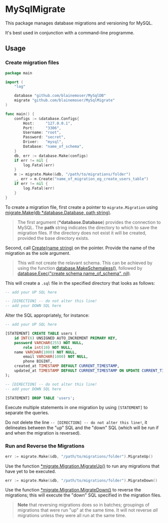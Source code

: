 # MySqlMigrate

This package manages database migrations and versioning for MySQL. 

It's best used in conjunction with a command-line programme.

## Usage

### Create migration files

```go
package main

import (
	"log"

	database "github.com/blainemoser/MySqlDB"
	migrate "github.com/blainemoser/MySqlMigrate"
)

func main() {
	configs := &database.Configs{
		Host:     "127.0.0.1",
		Port:     "3306",
		Username: "root",
		Password: "secret",
		Driver:   "mysql",
		Database: "name_of_schema",
	}
	db, err := database.Make(configs)
	if err != nil {
		log.Fatal(err)
	}
	m := migrate.Make(&db, "/path/to/migrations/folder")
	_, err = m.Create("name_of_migration_eg_create_users_table")
	if err != nil {
		log.Fatal(err)
	}
}
```
To create a migration file, first create a pointer to `migrate.Migration` using [migrate.Make(db \*database.Database, path string)](https://github.com/blainemoser/MySqlMigrate/blob/d4e9073b60967a68466eecd44455bf1fff5b96af/migrate.go#L55). 
> The first argument (**\*database.Database**) provides the connection to MySQL. The **path** string indicates the directory to which to save the migration files. If the directory does not exist it will be created, provided the base directory exists.

Second, call [Create(name string)](https://github.com/blainemoser/MySqlMigrate/blob/d4e9073b60967a68466eecd44455bf1fff5b96af/migrate.go#L157) on the pointer. Provide the name of the migration as the sole argument. 

> This will not create the relavant schema. This can be achieved by using the function [database.MakeSchemaless()](https://github.com/blainemoser/MySqlDB/blob/6ac74670d7b24b6c82afb21be086c7afc139b384/database.go#L51), followed by [database.Exec("create schema name_of_schema", nil)](https://github.com/blainemoser/MySqlDB/blob/6ac74670d7b24b6c82afb21be086c7afc139b384/database.go#L70).

This will create a `.sql` file in the specified directory that looks as follows:
```sql
-- add your UP SQL here

-- [DIRECTION] -- do not alter this line!
-- add your DOWN SQL here
```

Alter the SQL appropriately, for instance:
```sql
-- add your UP SQL here

[STATEMENT] CREATE TABLE users (
	id INT(6) UNSIGNED AUTO_INCREMENT PRIMARY KEY,
	password VARCHAR(255) NOT NULL, 
    	role int(10) NOT NULL,
	name VARCHAR(1000) NOT NULL,
    	email VARCHAR(1000) NOT NULL,
    	phone BIGINT,
	created_at TIMESTAMP DEFAULT CURRENT_TIMESTAMP,
	updated_at TIMESTAMP DEFAULT CURRENT_TIMESTAMP ON UPDATE CURRENT_TIMESTAMP
);

-- [DIRECTION] -- do not alter this line!
-- add your DOWN SQL here

[STATEMENT] DROP TABLE 'users';	
```
Execute multiple statements in one migration by using `[STATEMENT]` to separate the queries.

Do not delete the line `-- [DIRECTION] -- do not alter this line!`, it delineates between the "up" SQL and the "down" SQL (which will be run if and when the migration is reversed).

### Run and Reverse the Migrations
```go
err := migrate.Make(&db, "/path/to/migrations/folder").MigrateUp()
```
Use the function [\*migrate.Migration.MigrateUp()](https://github.com/blainemoser/MySqlMigrate/blob/d4e9073b60967a68466eecd44455bf1fff5b96af/migrate.go#L65) to run any migrations that have yet to be executed. 

```go
err := migrate.Make(&db, "/path/to/migrations/folder").MigrateDown()
```
Use the function [\*migrate.Migration.MigrateDown()](https://github.com/blainemoser/MySqlMigrate/blob/d4e9073b60967a68466eecd44455bf1fff5b96af/migrate.go#L70) to reverse the migrations; this will execute the "down" SQL specified in the migration files.

> **Note** that reversing migrations does so in batches; groupings of migrations that were run "up" at the same time. It will not reverse _all_ migrations unless they were all run at the same time.
